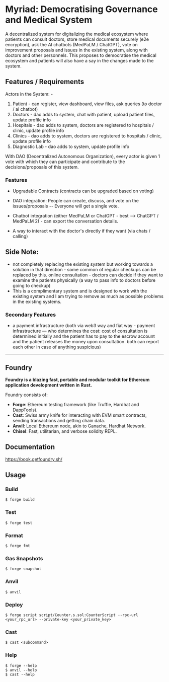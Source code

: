 # Myriad: Democratising Governance and Medical System
A decentralized system for digitalizing the medical ecosystem where patients can consult doctors, store medical documents securely (e2e encryption), ask the AI chatbots (MedPaLM / ChatGPT), vote on improvement proposals and issues in the existing system, along with doctors and other personnels. This proposes to democratise the medical ecosystem and patients will also have a say in the changes made to the system. 

## Features / Requirements

Actors in the System: -

1. Patient - can register, view dashboard, view files, ask queries (to doctor / ai chatbot)
2. Doctors - dao adds to system, chat with patient, upload patient files, update profile info
3. Hospitals - dao adds to system, doctors are registered to hospitals / clinic, update profile info
4. Clinics - dao adds to system, doctors are registered to hospitals / clinic, update profile info
5. Diagnostic Lab - dao adds to system, update profile info

With DAO (Decentralized Autonomous Organization), every actor is given 1 vote with which they can participate and contribute to the decisions/proposals of this system. 

### Features
- Upgradable Contracts (contracts can be upgraded based on voting)
- DAO integration: People can create, discuss, and vote on the issues/proposals -- Everyone will get a single vote. 

- Chatbot integration (either MedPaLM or ChatGPT - best --> ChatGPT / MedPaLM 2) - can export the conversation details.
- A way to interact with the doctor's directly if they want (via chats / calling)


## Side Note:
- not completely replacing the existing system but working towards a solution in that direction - some common of regular checkups can be replaced by this. online consultation - doctors can decide if they want to examine the patients physically (a way to pass info to doctors before going to checkup)
- This is a complimentary system and is designed to work with the existing system and I am trying to remove as much as possible problems in the existing systems.



### Secondary Features
- a payment infrastructure (both via web3 way and fiat way - payment infrastructure — who determines the cost: cost of consultation is determined initially and the patient has to pay to the escrow account and the patient releases the money upon consultation. both can report each other in case of anything suspicious)




----------------------------------------------------------------------------------------------
## Foundry

**Foundry is a blazing fast, portable and modular toolkit for Ethereum application development written in Rust.**

Foundry consists of:

-   **Forge**: Ethereum testing framework (like Truffle, Hardhat and DappTools).
-   **Cast**: Swiss army knife for interacting with EVM smart contracts, sending transactions and getting chain data.
-   **Anvil**: Local Ethereum node, akin to Ganache, Hardhat Network.
-   **Chisel**: Fast, utilitarian, and verbose solidity REPL.

## Documentation

https://book.getfoundry.sh/

## Usage

### Build

```shell
$ forge build
```

### Test

```shell
$ forge test
```

### Format

```shell
$ forge fmt
```

### Gas Snapshots

```shell
$ forge snapshot
```

### Anvil

```shell
$ anvil
```

### Deploy

```shell
$ forge script script/Counter.s.sol:CounterScript --rpc-url <your_rpc_url> --private-key <your_private_key>
```

### Cast

```shell
$ cast <subcommand>
```

### Help

```shell
$ forge --help
$ anvil --help
$ cast --help
```

